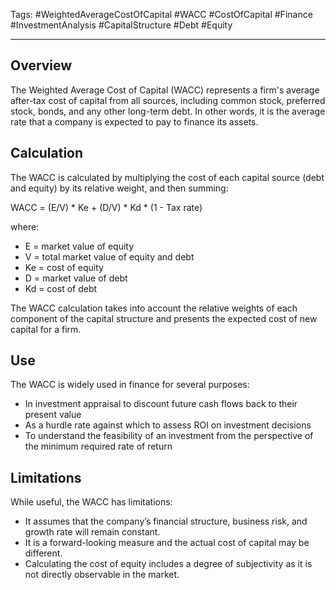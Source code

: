 Tags: #WeightedAverageCostOfCapital #WACC #CostOfCapital #Finance #InvestmentAnalysis #CapitalStructure #Debt #Equity

---

## Overview

The Weighted Average Cost of Capital (WACC) represents a firm's average after-tax cost of capital from all sources, including common stock, preferred stock, bonds, and any other long-term debt. In other words, it is the average rate that a company is expected to pay to finance its assets.

## Calculation

The WACC is calculated by multiplying the cost of each capital source (debt and equity) by its relative weight, and then summing:

WACC = (E/V) * Ke + (D/V) * Kd * (1 - Tax rate)

where:

-   E = market value of equity
-   V = total market value of equity and debt
-   Ke = cost of equity
-   D = market value of debt
-   Kd = cost of debt

The WACC calculation takes into account the relative weights of each component of the capital structure and presents the expected cost of new capital for a firm.

## Use

The WACC is widely used in finance for several purposes:

-   In investment appraisal to discount future cash flows back to their present value
-   As a hurdle rate against which to assess ROI on investment decisions
-   To understand the feasibility of an investment from the perspective of the minimum required rate of return

## Limitations

While useful, the WACC has limitations:

-   It assumes that the company’s financial structure, business risk, and growth rate will remain constant.
-   It is a forward-looking measure and the actual cost of capital may be different.
-   Calculating the cost of equity includes a degree of subjectivity as it is not directly observable in the market.